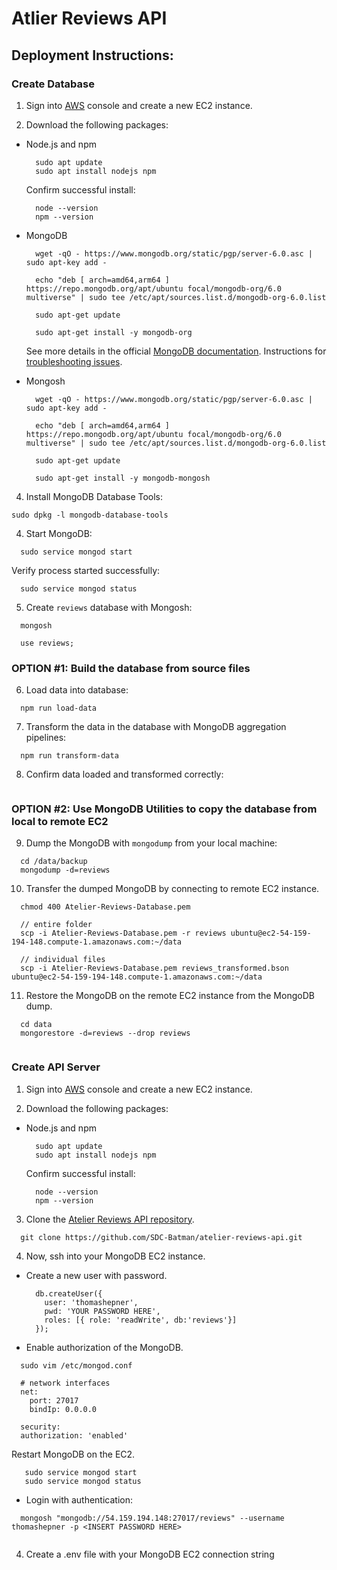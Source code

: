 # Atlier Reviews API

## Deployment Instructions:

### Create Database

1. Sign into [AWS](https://aws.amazon.com/) console and create a new EC2 instance.

2. Download the following packages:

- Node.js and npm
  ```
    sudo apt update
    sudo apt install nodejs npm
  ```

  Confirm successful install:
  ```
    node --version
    npm --version
  ```

- MongoDB
  ```
    wget -qO - https://www.mongodb.org/static/pgp/server-6.0.asc | sudo apt-key add -

    echo "deb [ arch=amd64,arm64 ] https://repo.mongodb.org/apt/ubuntu focal/mongodb-org/6.0 multiverse" | sudo tee /etc/apt/sources.list.d/mongodb-org-6.0.list

    sudo apt-get update

    sudo apt-get install -y mongodb-org
  ```
  See more details in the official [MongoDB documentation](https://www.mongodb.com/docs/manual/tutorial/install-mongodb-on-ubuntu/). Instructions for [troubleshooting issues](https://www.mongodb.com/docs/manual/reference/installation-ubuntu-community-troubleshooting/).

- Mongosh
  ```
    wget -qO - https://www.mongodb.org/static/pgp/server-6.0.asc | sudo apt-key add -

    echo "deb [ arch=amd64,arm64 ] https://repo.mongodb.org/apt/ubuntu focal/mongodb-org/6.0 multiverse" | sudo tee /etc/apt/sources.list.d/mongodb-org-6.0.list

    sudo apt-get update

    sudo apt-get install -y mongodb-mongosh
  ```

4. Install MongoDB Database Tools:
  ```
  sudo dpkg -l mongodb-database-tools
  ```

4. Start MongoDB:
  ```
    sudo service mongod start
  ```

  Verify process started successfully:
  ```
    sudo service mongod status

  ```

5. Create `reviews` database with Mongosh:
  ```
    mongosh
  ```
  ```
    use reviews;
  ```

### OPTION #1: Build the database from source files

6. Load data into database:
  ```
    npm run load-data
  ```

7. Transform the data in the database with MongoDB aggregation pipelines:
  ```
    npm run transform-data
  ```

8. Confirm data loaded and transformed correctly:
  ```
  ```

### OPTION #2: Use MongoDB Utilities to copy the database from local to remote EC2

9. Dump the MongoDB with `mongodump` from your local machine:

```
  cd /data/backup
  mongodump -d=reviews
```

10. Transfer the dumped MongoDB by connecting to remote EC2 instance.
```
  chmod 400 Atelier-Reviews-Database.pem

  // entire folder
  scp -i Atelier-Reviews-Database.pem -r reviews ubuntu@ec2-54-159-194-148.compute-1.amazonaws.com:~/data

  // individual files
  scp -i Atelier-Reviews-Database.pem reviews_transformed.bson ubuntu@ec2-54-159-194-148.compute-1.amazonaws.com:~/data
```

11. Restore the MongoDB on the remote EC2 instance from the MongoDB dump.
```
  cd data
  mongorestore -d=reviews --drop reviews


```

### Create API Server

1. Sign into [AWS](https://aws.amazon.com/) console and create a new EC2 instance.

2. Download the following packages:

- Node.js and npm
  ```
    sudo apt update
    sudo apt install nodejs npm
  ```

  Confirm successful install:
  ```
    node --version
    npm --version
  ```

3. Clone the [Atelier Reviews API repository](https://github.com/SDC-Batman/atelier-reviews-api.git).
  ```
    git clone https://github.com/SDC-Batman/atelier-reviews-api.git
  ```

4. Now, ssh into your MongoDB EC2 instance.

- Create a new user with password.
  ```
    db.createUser({
      user: 'thomashepner',
      pwd: 'YOUR PASSWORD HERE',
      roles: [{ role: 'readWrite', db:'reviews'}]
    });

  ```

- Enable authorization of the MongoDB.
```
  sudo vim /etc/mongod.conf
```

```
  # network interfaces
  net:
    port: 27017
    bindIp: 0.0.0.0

  security:
  authorization: 'enabled'
```

Restart MongoDB on the EC2.
```
   sudo service mongod start
   sudo service mongod status
```

- Login with authentication:
```
  mongosh "mongodb://54.159.194.148:27017/reviews" --username thomashepner -p <INSERT PASSWORD HERE>


```

4. Create a .env file with your MongoDB EC2 connection string